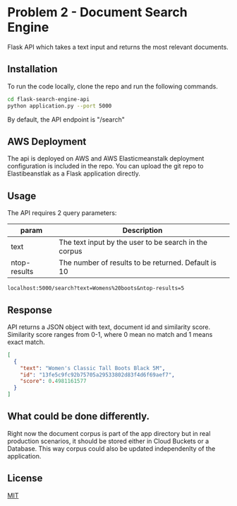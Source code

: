 # Problem 2 - Document Search Engine

Flask API which takes a text input and returns the most relevant documents.

## Installation
To run the code locally, clone the repo and run the following commands.

```bash
cd flask-search-engine-api
python application.py --port 5000
```
By default, the API endpoint is "/search"

## AWS Deployment
The api is deployed on AWS and AWS Elasticmeanstalk deployment configuration is included in the repo. You can upload the git repo to Elastibeanstlak as a Flask application directly.

## Usage
The API requires 2 query parameters: 

| param |  Description |
| ------ | ------ |
| text | The text input by the user to be search in the corpus |
| ntop-results | The number of results to be returned. Default is 10 |

```
localhost:5000/search?text=Womens%20boots&ntop-results=5
```

## Response
API returns a JSON object with text, document id and similarity score. Similarity score ranges from 0-1, where 0 mean no match and 1 means exact match.

```json
[
  {
    "text": "Women's Classic Tall Boots Black 5M",
    "id": "13fe5c9fc92b75705a29533802d83f4d6f69aef7",
    "score": 0.4981161577
  }
]
```

## What could be done differently.
Right now the document corpus is part of the app directory but in real production scenarios, it should be stored either in Cloud Buckets or a Database. This way corpus could also be updated independenlty of the application.


## License
[MIT](https://choosealicense.com/licenses/mit/)
